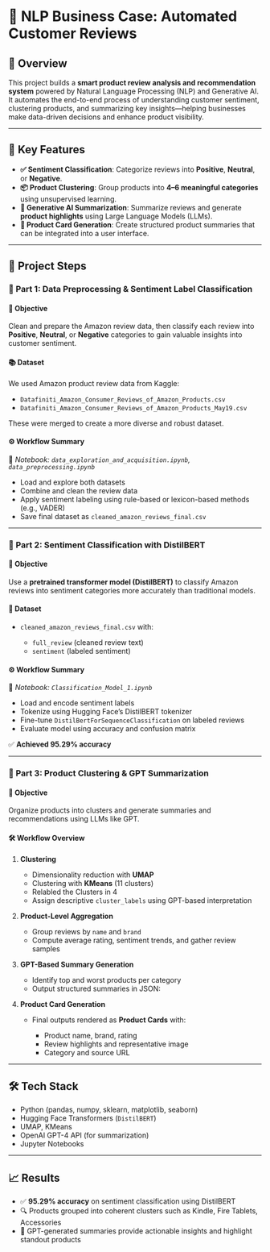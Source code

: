 # 🧠 NLP Business Case: Automated Customer Reviews

## 📌 Overview

This project builds a **smart product review analysis and recommendation system** powered by Natural Language Processing (NLP) and Generative AI. It automates the end-to-end process of understanding customer sentiment, clustering products, and summarizing key insights—helping businesses make data-driven decisions and enhance product visibility.

---

## 🚀 Key Features

* **✅ Sentiment Classification**: Categorize reviews into **Positive**, **Neutral**, or **Negative**.
* **📦 Product Clustering**: Group products into **4–6 meaningful categories** using unsupervised learning.
* **🧠 Generative AI Summarization**: Summarize reviews and generate **product highlights** using Large Language Models (LLMs).
* **📇 Product Card Generation**: Create structured product summaries that can be integrated into a user interface.

---

## 🧩 Project Steps

### 🔹 Part 1: Data Preprocessing & Sentiment Label Classification

#### 🎯 Objective

Clean and prepare the Amazon review data, then classify each review into **Positive**, **Neutral**, or **Negative** categories to gain valuable insights into customer sentiment.

#### 📚 Dataset

We used Amazon product review data from Kaggle:

* `Datafiniti_Amazon_Consumer_Reviews_of_Amazon_Products.csv`
* `Datafiniti_Amazon_Consumer_Reviews_of_Amazon_Products_May19.csv`

These were merged to create a more diverse and robust dataset.

#### ⚙️ Workflow Summary

📍 *Notebook: `data_exploration_and_acquisition.ipynb`, `data_preprocessing.ipynb`*

* Load and explore both datasets
* Combine and clean the review data
* Apply sentiment labeling using rule-based or lexicon-based methods (e.g., VADER)
* Save final dataset as `cleaned_amazon_reviews_final.csv`

---

### 🔹 Part 2: Sentiment Classification with DistilBERT

#### 🎯 Objective

Use a **pretrained transformer model (DistilBERT)** to classify Amazon reviews into sentiment categories more accurately than traditional models.

#### 📂 Dataset

* `cleaned_amazon_reviews_final.csv` with:

  * `full_review` (cleaned review text)
  * `sentiment` (labeled sentiment)

#### ⚙️ Workflow Summary

📍 *Notebook: `Classification_Model_1.ipynb`*

* Load and encode sentiment labels
* Tokenize using Hugging Face’s DistilBERT tokenizer
* Fine-tune `DistilBertForSequenceClassification` on labeled reviews
* Evaluate model using accuracy and confusion matrix

✅ **Achieved 95.29% accuracy**

---

### 🔹 Part 3: Product Clustering & GPT Summarization

#### 🎯 Objective

Organize products into clusters and generate summaries and recommendations using LLMs like GPT.

#### 🛠️ Workflow Overview

1. **Clustering**

   * Dimensionality reduction with **UMAP**
   * Clustering with **KMeans** (11 clusters)
   * Relabled the Clusters in 4
   * Assign descriptive `cluster_labels` using GPT-based interpretation

2. **Product-Level Aggregation**

   * Group reviews by `name` and `brand`
   * Compute average rating, sentiment trends, and gather review samples

3. **GPT-Based Summary Generation**

   * Identify top and worst products per category
   * Output structured summaries in JSON:


4. **Product Card Generation**

   * Final outputs rendered as **Product Cards** with:

     * Product name, brand, rating
     * Review highlights and representative image
     * Category and source URL

---



## 🛠️ Tech Stack

* Python (pandas, numpy, sklearn, matplotlib, seaborn)
* Hugging Face Transformers (`DistilBERT`)
* UMAP, KMeans
* OpenAI GPT-4 API (for summarization)
* Jupyter Notebooks

---

## 📈 Results

* ✅ **95.29% accuracy** on sentiment classification using DistilBERT
* 🔍 Products grouped into coherent clusters such as Kindle, Fire Tablets, Accessories
* 💬 GPT-generated summaries provide actionable insights and highlight standout products


